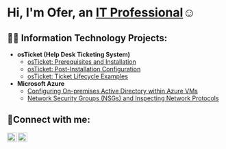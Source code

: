 <h1>Hi, I'm Ofer, an <a href="https://linkedin.com/in/ofershahar">IT Professional</a>☺</h1>

<h2>👨‍💻 Information Technology Projects:</h2>

- <b>osTicket (Help Desk Ticketing System)</b>
  - [osTicket: Prerequisites and Installation](https://github.com/ofers888/osticket-prereqs)
  - [osTicket: Post-Installation Configuration](https://github.com/ofers888/post-install-config)
  - [osTicket: Ticket Lifecycle Examples](https://github.com/ofers888/ticket-lifecycle)
- <b>Microsoft Azure</b>
  - [Configuring On-premises Active Directory within Azure VMs](https://github.com/ofers888/configure-ad)
  - [Network Security Groups (NSGs) and Inspecting Network Protocols](https://github.com/ofers888/azure-network-protocols)

<h2>🤳Connect with me:</h2>


[<img align="left" alt="Josh | LinkedIn" width="22px" src="https://cdn.jsdelivr.net/npm/simple-icons@v3/icons/linkedin.svg" />][linkedin]
[<img align="left" alt="Josh | Instagram" width="22px" src="https://cdn.jsdelivr.net/npm/simple-icons@v3/icons/instagram.svg" />][instagram]


[instagram]: https://www.instagram.com/ofer_s888
[linkedin]: https://linkedin.com/in/ofershahar
